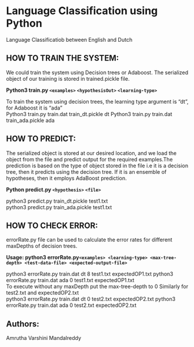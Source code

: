 # Language Classification using Python
Language Classificatiob between English and Dutch

## HOW TO TRAIN THE SYSTEM:
We could train the system using Decision trees or Adaboost. The serialized object of our
training is stored in trained.pickle file.

**Python3 train.py `<examples>` `<hypothesisOut>` `<learning-type>`**

To train the system using decision trees, the learning type argument is “dt”, for Adaboost it is “ada” <br />
Python3 train.py train.dat train_dt.pickle dt Python3 train.py train.dat train_ada.pickle ada
  
## HOW TO PREDICT:
The serialized object is stored at our desired location, and we load the object from the file
and predict output for the required examples.The prediction is based on the type of object stored in the file i.e it is a decision tree, then
it predicts using the decision tree. If it is an ensemble of hypotheses, then it employs AdaBoost prediction.

**Python predict.py `<hypothesis>` `<file>`**

python3 predict.py train_dt.pickle test1.txt <br />
python3 predict.py train_ada.pickle test1.txt

## HOW TO CHECK ERROR:
errorRate.py file can be used to calculate the error rates for different maxDepths of decision trees.

**Usage: python3 errorRate.py​ ​`<examples> <learning-type> <max-tree-depth> <test-data-file> <expected-output-file>`**

python3 errorRate.py​ ​train.dat dt 8 test1.txt expectedOP1.txt python3 errorRate.py​ ​train.dat ada 0 test1.txt expectedOP1.txt <br />
To execute without any maxDepth put the max-tree-depth to 0 Similarly for test2.txt and expectedOP2.txt <br />
python3 errorRate.py​ ​train.dat dt 0 test2.txt expectedOP2.txt python3 errorRate.py​ ​train.dat ada 0 test2.txt expectedOP2.txt <br />

## Authors: 
Amrutha Varshini Mandalreddy 
